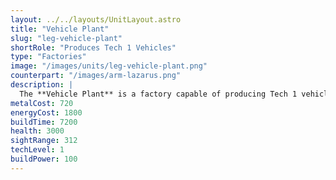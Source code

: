 ```yaml
---
layout: ../../layouts/UnitLayout.astro
title: "Vehicle Plant"
slug: "leg-vehicle-plant"
shortRole: "Produces Tech 1 Vehicles"
type: "Factories"
image: "/images/units/leg-vehicle-plant.png"
counterpart: "/images/arm-lazarus.png"
description: |
  The **Vehicle Plant** is a factory capable of producing Tech 1 vehicle units and can only be built on land.
metalCost: 720
energyCost: 1800
buildTime: 7200
health: 3000
sightRange: 312
techLevel: 1
buildPower: 100
---
```

